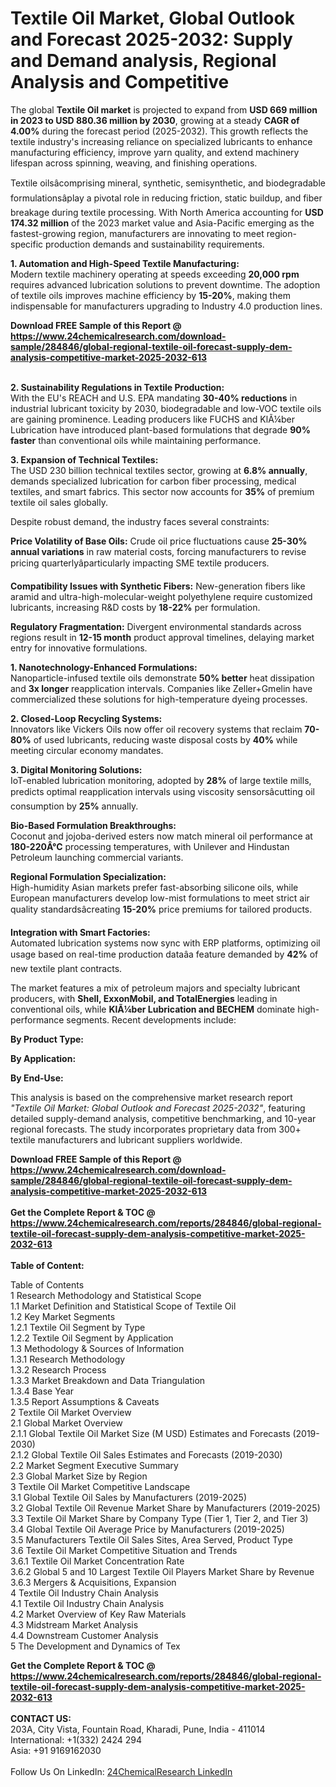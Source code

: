 <h1>Textile Oil Market, Global Outlook and Forecast 2025-2032: Supply and Demand analysis, Regional Analysis and Competitive</h1><p>The global <strong>Textile Oil market</strong> is projected to expand from <strong>USD 669 million in 2023 to USD 880.36 million by 2030</strong>, growing at a steady <strong>CAGR of 4.00%</strong> during the forecast period (2025-2032). This growth reflects the textile industry's increasing reliance on specialized lubricants to enhance manufacturing efficiency, improve yarn quality, and extend machinery lifespan across spinning, weaving, and finishing operations.</p><p>Textile oilsâcomprising mineral, synthetic, semisynthetic, and biodegradable formulationsâplay a pivotal role in reducing friction, static buildup, and fiber breakage during textile processing. With North America accounting for <strong>USD 174.32 million</strong> of the 2023 market value and Asia-Pacific emerging as the fastest-growing region, manufacturers are innovating to meet region-specific production demands and sustainability requirements.</p><p><strong>1. Automation and High-Speed Textile Manufacturing:</strong><br>
Modern textile machinery operating at speeds exceeding <strong>20,000 rpm</strong> requires advanced lubrication solutions to prevent downtime. The adoption of textile oils improves machine efficiency by <strong>15-20%</strong>, making them indispensable for manufacturers upgrading to Industry 4.0 production lines.</p><div><b>Download FREE Sample of this Report @ 
            <a href="https://www.24chemicalresearch.com/download-sample/284846/global-regional-textile-oil-forecast-supply-dem-analysis-competitive-market-2025-2032-613">
            https://www.24chemicalresearch.com/download-sample/284846/global-regional-textile-oil-forecast-supply-dem-analysis-competitive-market-2025-2032-613</a></b></div><br><p><strong>2. Sustainability Regulations in Textile Production:</strong><br>
With the EU's REACH and U.S. EPA mandating <strong>30-40% reductions</strong> in industrial lubricant toxicity by 2030, biodegradable and low-VOC textile oils are gaining prominence. Leading producers like FUCHS and KlÃ¼ber Lubrication have introduced plant-based formulations that degrade <strong>90% faster</strong> than conventional oils while maintaining performance.</p><p><strong>3. Expansion of Technical Textiles:</strong><br>
The USD 230 billion technical textiles sector, growing at <strong>6.8% annually</strong>, demands specialized lubrication for carbon fiber processing, medical textiles, and smart fabrics. This sector now accounts for <strong>35%</strong> of premium textile oil sales globally.</p><p>Despite robust demand, the industry faces several constraints:</p><p><strong>Price Volatility of Base Oils:</strong> Crude oil price fluctuations cause <strong>25-30% annual variations</strong> in raw material costs, forcing manufacturers to revise pricing quarterlyâparticularly impacting SME textile producers.</p><p><strong>Compatibility Issues with Synthetic Fibers:</strong> New-generation fibers like aramid and ultra-high-molecular-weight polyethylene require customized lubricants, increasing R&amp;D costs by <strong>18-22%</strong> per formulation.</p><p><strong>Regulatory Fragmentation:</strong> Divergent environmental standards across regions result in <strong>12-15 month</strong> product approval timelines, delaying market entry for innovative formulations.</p><p><strong>1. Nanotechnology-Enhanced Formulations:</strong><br>
Nanoparticle-infused textile oils demonstrate <strong>50% better</strong> heat dissipation and <strong>3x longer</strong> reapplication intervals. Companies like Zeller+Gmelin have commercialized these solutions for high-temperature dyeing processes.</p><p><strong>2. Closed-Loop Recycling Systems:</strong><br>
Innovators like Vickers Oils now offer oil recovery systems that reclaim <strong>70-80%</strong> of used lubricants, reducing waste disposal costs by <strong>40%</strong> while meeting circular economy mandates.</p><p><strong>3. Digital Monitoring Solutions:</strong><br>
IoT-enabled lubrication monitoring, adopted by <strong>28%</strong> of large textile mills, predicts optimal reapplication intervals using viscosity sensorsâcutting oil consumption by <strong>25%</strong> annually.</p><p><strong>Bio-Based Formulation Breakthroughs:</strong><br>
	Coconut and jojoba-derived esters now match mineral oil performance at <strong>180-220Â°C</strong> processing temperatures, with Unilever and Hindustan Petroleum launching commercial variants.</p><p><strong>Regional Formulation Specialization:</strong><br>
	High-humidity Asian markets prefer fast-absorbing silicone oils, while European manufacturers develop low-mist formulations to meet strict air quality standardsâcreating <strong>15-20%</strong> price premiums for tailored products.</p><p><strong>Integration with Smart Factories:</strong><br>
	Automated lubrication systems now sync with ERP platforms, optimizing oil usage based on real-time production dataâa feature demanded by <strong>42%</strong> of new textile plant contracts.</p><p>The market features a mix of petroleum majors and specialty lubricant producers, with <strong>Shell, ExxonMobil, and TotalEnergies</strong> leading in conventional oils, while <strong>KlÃ¼ber Lubrication and BECHEM</strong> dominate high-performance segments. Recent developments include:</p><p><strong>By Product Type:</strong></p><p><strong>By Application:</strong></p><p><strong>By End-Use:</strong></p><p>This analysis is based on the comprehensive market research report <em>"Textile Oil Market: Global Outlook and Forecast 2025-2032"</em>, featuring detailed supply-demand analysis, competitive benchmarking, and 10-year regional forecasts. The study incorporates proprietary data from 300+ textile manufacturers and lubricant suppliers worldwide.</p><div><b>Download FREE Sample of this Report @ 
            <a href="https://www.24chemicalresearch.com/download-sample/284846/global-regional-textile-oil-forecast-supply-dem-analysis-competitive-market-2025-2032-613">
            https://www.24chemicalresearch.com/download-sample/284846/global-regional-textile-oil-forecast-supply-dem-analysis-competitive-market-2025-2032-613</a></b></div><br><div><b>Get the Complete Report & TOC @ 
            <a href="https://www.24chemicalresearch.com/reports/284846/global-regional-textile-oil-forecast-supply-dem-analysis-competitive-market-2025-2032-613">
            https://www.24chemicalresearch.com/reports/284846/global-regional-textile-oil-forecast-supply-dem-analysis-competitive-market-2025-2032-613</a></b></div><br>
            <b>Table of Content:</b><p>Table of Contents<br />
1 Research Methodology and Statistical Scope<br />
1.1 Market Definition and Statistical Scope of Textile Oil<br />
1.2 Key Market Segments<br />
1.2.1 Textile Oil Segment by Type<br />
1.2.2 Textile Oil Segment by Application<br />
1.3 Methodology & Sources of Information<br />
1.3.1 Research Methodology<br />
1.3.2 Research Process<br />
1.3.3 Market Breakdown and Data Triangulation<br />
1.3.4 Base Year<br />
1.3.5 Report Assumptions & Caveats<br />
2 Textile Oil Market Overview<br />
2.1 Global Market Overview<br />
2.1.1 Global Textile Oil Market Size (M USD) Estimates and Forecasts (2019-2030)<br />
2.1.2 Global Textile Oil Sales Estimates and Forecasts (2019-2030)<br />
2.2 Market Segment Executive Summary<br />
2.3 Global Market Size by Region<br />
3 Textile Oil Market Competitive Landscape<br />
3.1 Global Textile Oil Sales by Manufacturers (2019-2025)<br />
3.2 Global Textile Oil Revenue Market Share by Manufacturers (2019-2025)<br />
3.3 Textile Oil Market Share by Company Type (Tier 1, Tier 2, and Tier 3)<br />
3.4 Global Textile Oil Average Price by Manufacturers (2019-2025)<br />
3.5 Manufacturers Textile Oil Sales Sites, Area Served, Product Type<br />
3.6 Textile Oil Market Competitive Situation and Trends<br />
3.6.1 Textile Oil Market Concentration Rate<br />
3.6.2 Global 5 and 10 Largest Textile Oil Players Market Share by Revenue<br />
3.6.3 Mergers & Acquisitions, Expansion<br />
4 Textile Oil Industry Chain Analysis<br />
4.1 Textile Oil Industry Chain Analysis<br />
4.2 Market Overview of Key Raw Materials<br />
4.3 Midstream Market Analysis<br />
4.4 Downstream Customer Analysis<br />
5 The Development and Dynamics of Tex</p><div><b>Get the Complete Report & TOC @ 
            <a href="https://www.24chemicalresearch.com/reports/284846/global-regional-textile-oil-forecast-supply-dem-analysis-competitive-market-2025-2032-613">
            https://www.24chemicalresearch.com/reports/284846/global-regional-textile-oil-forecast-supply-dem-analysis-competitive-market-2025-2032-613</a></b></div><br><b>CONTACT US:</b><br>
            203A, City Vista, Fountain Road, Kharadi, Pune, India - 411014<br>
            International: +1(332) 2424 294<br>
            Asia: +91 9169162030 <br><br>
            Follow Us On LinkedIn: <a href="https://www.linkedin.com/company/24chemicalresearch/">24ChemicalResearch LinkedIn</a>